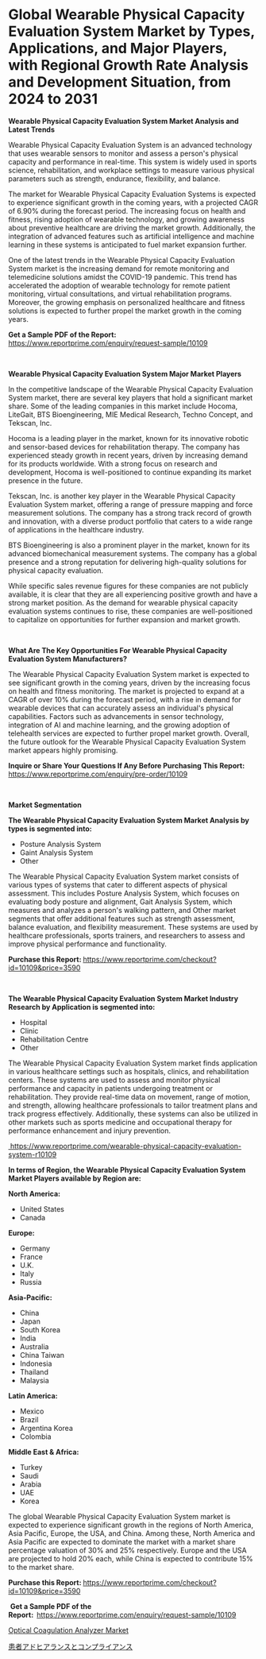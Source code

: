 <p><h1>Global Wearable Physical Capacity Evaluation System Market by Types, Applications, and Major Players, with Regional Growth Rate Analysis and Development Situation, from 2024 to 2031</h1></p><p><strong>Wearable Physical Capacity Evaluation System Market Analysis and Latest Trends</strong></p>
<p><p>Wearable Physical Capacity Evaluation System is an advanced technology that uses wearable sensors to monitor and assess a person's physical capacity and performance in real-time. This system is widely used in sports science, rehabilitation, and workplace settings to measure various physical parameters such as strength, endurance, flexibility, and balance.</p><p>The market for Wearable Physical Capacity Evaluation Systems is expected to experience significant growth in the coming years, with a projected CAGR of 6.90% during the forecast period. The increasing focus on health and fitness, rising adoption of wearable technology, and growing awareness about preventive healthcare are driving the market growth. Additionally, the integration of advanced features such as artificial intelligence and machine learning in these systems is anticipated to fuel market expansion further.</p><p>One of the latest trends in the Wearable Physical Capacity Evaluation System market is the increasing demand for remote monitoring and telemedicine solutions amidst the COVID-19 pandemic. This trend has accelerated the adoption of wearable technology for remote patient monitoring, virtual consultations, and virtual rehabilitation programs. Moreover, the growing emphasis on personalized healthcare and fitness solutions is expected to further propel the market growth in the coming years.</p></p>
<p><strong>Get a Sample PDF of the Report:&nbsp;</strong> <a href="https://www.reportprime.com/enquiry/request-sample/10109">https://www.reportprime.com/enquiry/request-sample/10109</a></p>
<p>&nbsp;</p>
<p><strong>Wearable Physical Capacity Evaluation System Major Market Players</strong></p>
<p><p>In the competitive landscape of the Wearable Physical Capacity Evaluation System market, there are several key players that hold a significant market share. Some of the leading companies in this market include Hocoma, LiteGait, BTS Bioengineering, MIE Medical Research, Techno Concept, and Tekscan, Inc.</p><p>Hocoma is a leading player in the market, known for its innovative robotic and sensor-based devices for rehabilitation therapy. The company has experienced steady growth in recent years, driven by increasing demand for its products worldwide. With a strong focus on research and development, Hocoma is well-positioned to continue expanding its market presence in the future.</p><p>Tekscan, Inc. is another key player in the Wearable Physical Capacity Evaluation System market, offering a range of pressure mapping and force measurement solutions. The company has a strong track record of growth and innovation, with a diverse product portfolio that caters to a wide range of applications in the healthcare industry.</p><p>BTS Bioengineering is also a prominent player in the market, known for its advanced biomechanical measurement systems. The company has a global presence and a strong reputation for delivering high-quality solutions for physical capacity evaluation.</p><p>While specific sales revenue figures for these companies are not publicly available, it is clear that they are all experiencing positive growth and have a strong market position. As the demand for wearable physical capacity evaluation systems continues to rise, these companies are well-positioned to capitalize on opportunities for further expansion and market growth.</p></p>
<p>&nbsp;</p>
<p><strong>What Are The Key Opportunities For Wearable Physical Capacity Evaluation System Manufacturers?</strong></p>
<p><p>The Wearable Physical Capacity Evaluation System market is expected to see significant growth in the coming years, driven by the increasing focus on health and fitness monitoring. The market is projected to expand at a CAGR of over 10% during the forecast period, with a rise in demand for wearable devices that can accurately assess an individual's physical capabilities. Factors such as advancements in sensor technology, integration of AI and machine learning, and the growing adoption of telehealth services are expected to further propel market growth. Overall, the future outlook for the Wearable Physical Capacity Evaluation System market appears highly promising.</p></p>
<p><strong>Inquire or Share Your Questions If Any Before Purchasing This Report:</strong> <a href="https://www.reportprime.com/enquiry/pre-order/10109">https://www.reportprime.com/enquiry/pre-order/10109</a></p>
<p>&nbsp;</p>
<p><strong>Market Segmentation</strong></p>
<p><strong>The Wearable Physical Capacity Evaluation System Market Analysis by types is segmented into:</strong></p>
<p><ul><li>Posture Analysis System</li><li>Gaint Analysis System</li><li>Other</li></ul></p>
<p><p>The Wearable Physical Capacity Evaluation System market consists of various types of systems that cater to different aspects of physical assessment. This includes Posture Analysis System, which focuses on evaluating body posture and alignment, Gait Analysis System, which measures and analyzes a person's walking pattern, and Other market segments that offer additional features such as strength assessment, balance evaluation, and flexibility measurement. These systems are used by healthcare professionals, sports trainers, and researchers to assess and improve physical performance and functionality.</p></p>
<p><strong>Purchase this Report:&nbsp;</strong><a href="https://www.reportprime.com/checkout?id=10109&price=3590">https://www.reportprime.com/checkout?id=10109&price=3590</a></p>
<p>&nbsp;</p>
<p><strong>The Wearable Physical Capacity Evaluation System Market Industry Research by Application is segmented into:</strong></p>
<p><ul><li>Hospital</li><li>Clinic</li><li>Rehabilitation Centre</li><li>Other</li></ul></p>
<p><p>The Wearable Physical Capacity Evaluation System market finds application in various healthcare settings such as hospitals, clinics, and rehabilitation centers. These systems are used to assess and monitor physical performance and capacity in patients undergoing treatment or rehabilitation. They provide real-time data on movement, range of motion, and strength, allowing healthcare professionals to tailor treatment plans and track progress effectively. Additionally, these systems can also be utilized in other markets such as sports medicine and occupational therapy for performance enhancement and injury prevention.</p></p>
<p><a href="https://www.reportprime.com/wearable-physical-capacity-evaluation-system-r10109">&nbsp;https://www.reportprime.com/wearable-physical-capacity-evaluation-system-r10109</a></p>
<p><strong>In terms of Region, the Wearable Physical Capacity Evaluation System Market Players available by Region are:</strong></p>
<p>
    <p> <strong> North America: </strong>
        <ul>
            <li>United States</li>
            <li>Canada</li>
        </ul>
        </p> 
    <p> <strong> Europe: </strong>
        <ul>
            <li>Germany</li>
            <li>France</li>
            <li>U.K.</li>
            <li>Italy</li>
            <li>Russia</li>
        </ul>
        </p> 
    <p> <strong> Asia-Pacific: </strong>
        <ul>
            <li>China</li>
            <li>Japan</li>
            <li>South Korea</li>
            <li>India</li>
            <li>Australia</li>
            <li>China Taiwan</li>
            <li>Indonesia</li>
            <li>Thailand</li>
            <li>Malaysia</li>
        </ul>
        </p> 
    <p> <strong> Latin America: </strong>
        <ul>
            <li>Mexico</li>
            <li>Brazil</li>
            <li>Argentina Korea</li>
            <li>Colombia</li>
        </ul>
        </p> 
    <p> <strong> Middle East & Africa: </strong>
        <ul>
            <li>Turkey</li>
            <li>Saudi</li>
            <li>Arabia</li>
            <li>UAE</li>
            <li>Korea</li>
        </ul>
    </p>
    </p>
<p><p>The global Wearable Physical Capacity Evaluation System market is expected to experience significant growth in the regions of North America, Asia Pacific, Europe, the USA, and China. Among these, North America and Asia Pacific are expected to dominate the market with a market share percentage valuation of 30% and 25% respectively. Europe and the USA are projected to hold 20% each, while China is expected to contribute 15% to the market share.</p></p>
<p><strong>Purchase this Report: </strong><a href="https://www.reportprime.com/checkout?id=10109&price=3590">https://www.reportprime.com/checkout?id=10109&price=3590</a></p>
<p>&nbsp;<strong>Get a Sample PDF of the Report:&nbsp;&nbsp;</strong><a href="https://www.reportprime.com/enquiry/request-sample/10109">https://www.reportprime.com/enquiry/request-sample/10109</a></p>
<p><strong></strong></p>
<p><p><a href="https://github.com/RoccoManning/Market-Research-Report-List-4/blob/main/optical-coagulation-analyzer-market.md">Optical Coagulation Analyzer Market</a></p><p><a href="https://github.com/oqxogxyvqe90775/Market-Research-Report-List-1/blob/main/193507623923.md">患者アドヒアランスとコンプライアンス</a></p></p>